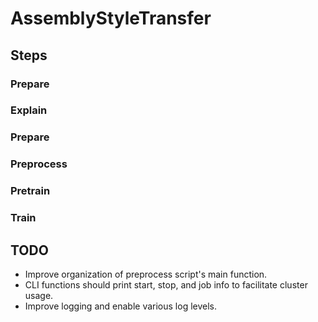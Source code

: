 # AssemblyStyleTransfer

## Steps

### Prepare

### Explain

### Prepare

### Preprocess

### Pretrain

### Train

## TODO

- Improve organization of preprocess script's main function.
- CLI functions should print start, stop, and job info to facilitate cluster usage.
- Improve logging and enable various log levels.
